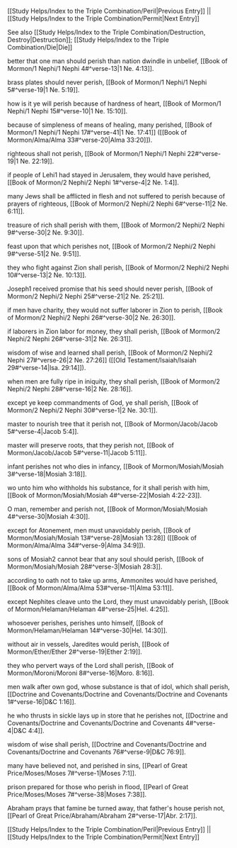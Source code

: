 [[Study Helps/Index to the Triple Combination/Peril|Previous Entry]]  ||  [[Study Helps/Index to the Triple Combination/Permit|Next Entry]]

 See also [[Study Helps/Index to the Triple Combination/Destruction, Destroy|Destruction]]; [[Study Helps/Index to the Triple Combination/Die|Die]]

 better that one man should perish than nation dwindle in unbelief, [[Book of Mormon/1 Nephi/1 Nephi 4#^verse-13|1 Ne. 4:13]].

 brass plates should never perish, [[Book of Mormon/1 Nephi/1 Nephi 5#^verse-19|1 Ne. 5:19]].

 how is it ye will perish because of hardness of heart, [[Book of Mormon/1 Nephi/1 Nephi 15#^verse-10|1 Ne. 15:10]].

 because of simpleness of means of healing, many perished, [[Book of Mormon/1 Nephi/1 Nephi 17#^verse-41|1 Ne. 17:41]] ([[Book of Mormon/Alma/Alma 33#^verse-20|Alma 33:20]]).

 righteous shall not perish, [[Book of Mormon/1 Nephi/1 Nephi 22#^verse-19|1 Ne. 22:19]].

 if people of Lehi1 had stayed in Jerusalem, they would have perished, [[Book of Mormon/2 Nephi/2 Nephi 1#^verse-4|2 Ne. 1:4]].

 many Jews shall be afflicted in flesh and not suffered to perish because of prayers of righteous, [[Book of Mormon/2 Nephi/2 Nephi 6#^verse-11|2 Ne. 6:11]].

 treasure of rich shall perish with them, [[Book of Mormon/2 Nephi/2 Nephi 9#^verse-30|2 Ne. 9:30]].

 feast upon that which perishes not, [[Book of Mormon/2 Nephi/2 Nephi 9#^verse-51|2 Ne. 9:51]].

 they who fight against Zion shall perish, [[Book of Mormon/2 Nephi/2 Nephi 10#^verse-13|2 Ne. 10:13]].

 Joseph1 received promise that his seed should never perish, [[Book of Mormon/2 Nephi/2 Nephi 25#^verse-21|2 Ne. 25:21]].

 if men have charity, they would not suffer laborer in Zion to perish, [[Book of Mormon/2 Nephi/2 Nephi 26#^verse-30|2 Ne. 26:30]].

 if laborers in Zion labor for money, they shall perish, [[Book of Mormon/2 Nephi/2 Nephi 26#^verse-31|2 Ne. 26:31]].

 wisdom of wise and learned shall perish, [[Book of Mormon/2 Nephi/2 Nephi 27#^verse-26|2 Ne. 27:26]] ([[Old Testament/Isaiah/Isaiah 29#^verse-14|Isa. 29:14]]).

 when men are fully ripe in iniquity, they shall perish, [[Book of Mormon/2 Nephi/2 Nephi 28#^verse-16|2 Ne. 28:16]].

 except ye keep commandments of God, ye shall perish, [[Book of Mormon/2 Nephi/2 Nephi 30#^verse-1|2 Ne. 30:1]].

 master to nourish tree that it perish not, [[Book of Mormon/Jacob/Jacob 5#^verse-4|Jacob 5:4]].

 master will preserve roots, that they perish not, [[Book of Mormon/Jacob/Jacob 5#^verse-11|Jacob 5:11]].

 infant perishes not who dies in infancy, [[Book of Mormon/Mosiah/Mosiah 3#^verse-18|Mosiah 3:18]].

 wo unto him who withholds his substance, for it shall perish with him, [[Book of Mormon/Mosiah/Mosiah 4#^verse-22|Mosiah 4:22-23]].

 O man, remember and perish not, [[Book of Mormon/Mosiah/Mosiah 4#^verse-30|Mosiah 4:30]].

 except for Atonement, men must unavoidably perish, [[Book of Mormon/Mosiah/Mosiah 13#^verse-28|Mosiah 13:28]] ([[Book of Mormon/Alma/Alma 34#^verse-9|Alma 34:9]]).

 sons of Mosiah2 cannot bear that any soul should perish, [[Book of Mormon/Mosiah/Mosiah 28#^verse-3|Mosiah 28:3]].

 according to oath not to take up arms, Ammonites would have perished, [[Book of Mormon/Alma/Alma 53#^verse-11|Alma 53:11]].

 except Nephites cleave unto the Lord, they must unavoidably perish, [[Book of Mormon/Helaman/Helaman 4#^verse-25|Hel. 4:25]].

 whosoever perishes, perishes unto himself, [[Book of Mormon/Helaman/Helaman 14#^verse-30|Hel. 14:30]].

 without air in vessels, Jaredites would perish, [[Book of Mormon/Ether/Ether 2#^verse-19|Ether 2:19]].

 they who pervert ways of the Lord shall perish, [[Book of Mormon/Moroni/Moroni 8#^verse-16|Moro. 8:16]].

 men walk after own god, whose substance is that of idol, which shall perish, [[Doctrine and Covenants/Doctrine and Covenants/Doctrine and Covenants 1#^verse-16|D&C 1:16]].

 he who thrusts in sickle lays up in store that he perishes not, [[Doctrine and Covenants/Doctrine and Covenants/Doctrine and Covenants 4#^verse-4|D&C 4:4]].

 wisdom of wise shall perish, [[Doctrine and Covenants/Doctrine and Covenants/Doctrine and Covenants 76#^verse-9|D&C 76:9]].

 many have believed not, and perished in sins, [[Pearl of Great Price/Moses/Moses 7#^verse-1|Moses 7:1]].

 prison prepared for those who perish in flood, [[Pearl of Great Price/Moses/Moses 7#^verse-38|Moses 7:38]].

 Abraham prays that famine be turned away, that father's house perish not, [[Pearl of Great Price/Abraham/Abraham 2#^verse-17|Abr. 2:17]].

[[Study Helps/Index to the Triple Combination/Peril|Previous Entry]]  ||  [[Study Helps/Index to the Triple Combination/Permit|Next Entry]]